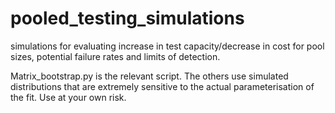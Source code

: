 # pooled_testing_simulations
simulations for evaluating increase in test capacity/decrease in cost for pool sizes, potential failure rates and limits of detection.

Matrix_bootstrap.py is the relevant script.
The others use simulated distributions that are extremely sensitive to the actual parameterisation of the fit. Use at your own risk.

